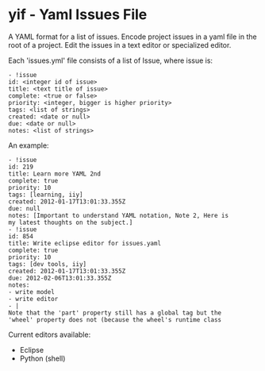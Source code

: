 # yif - Yaml Issues File
A YAML format for a list of issues.  Encode project issues
in a yaml file in the root of a project.  Edit the issues in
a text editor or specialized editor.

Each 'issues.yml' file consists of a list of Issue, where issue
is:

````
- !issue
id: <integer id of issue>
title: <text title of issue>
complete: <true or false>
priority: <integer, bigger is higher priority>
tags: <list of strings>
created: <date or null>
due: <date or null>
notes: <list of strings>
````

An example:

````
- !issue
id: 219
title: Learn more YAML 2nd
complete: true
priority: 10
tags: [learning, iiy]
created: 2012-01-17T13:01:33.355Z
due: null
notes: [Important to understand YAML notation, Note 2, Here is
my latest thoughts on the subject.]
- !issue
id: 854
title: Write eclipse editor for issues.yaml
complete: true
priority: 10
tags: [dev tools, iiy]
created: 2012-01-17T13:01:33.355Z
due: 2012-02-06T13:01:33.355Z
notes:
- write model
- write editor
- |
Note that the 'part' property still has a global tag but the
'wheel' property does not (because the wheel's runtime class
````

Current editors available:
- Eclipse
- Python (shell)